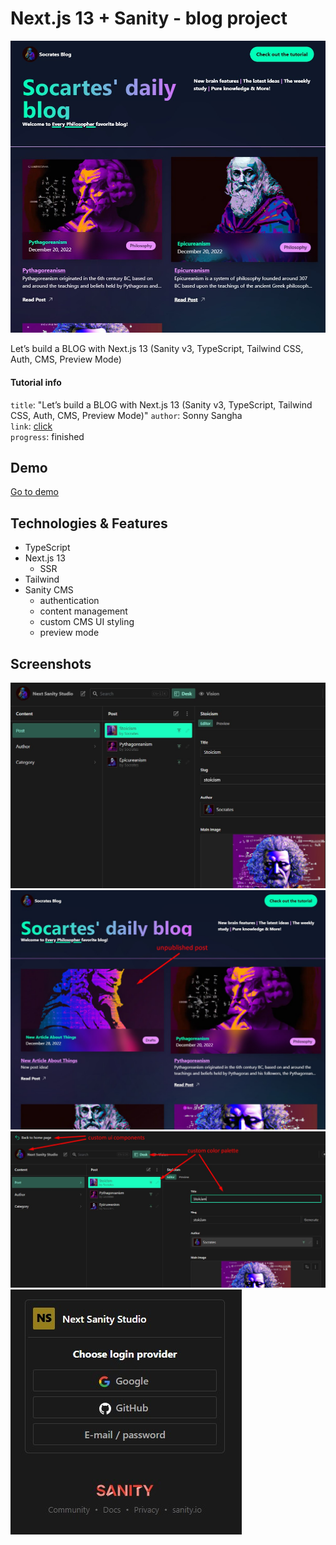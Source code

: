 # Next.js 13 + Sanity - blog project

![design](./public/assets/readme/custom_design.jpg)

Let’s build a BLOG with Next.js 13 (Sanity v3, TypeScript, Tailwind CSS, Auth, CMS, Preview Mode)

#### Tutorial info

`title`: "Let’s build a BLOG with Next.js 13 (Sanity v3, TypeScript, Tailwind CSS, Auth, CMS, Preview Mode)"
`author`: Sonny Sangha \
`link`: [click](https://www.youtube.com/watch?v=x3fCEPFgUSM&ab_channel=SonnySangha) \
`progress`: finished

## Demo
[Go to demo](https://the-socrates-blog-sextus-empiricus.vercel.app) 

## Technologies & Features

- TypeScript
- Next.js 13
    - SSR
- Tailwind
- Sanity CMS
    - authentication
    - content management
    - custom CMS UI styling
    - preview mode

## Screenshots

![cms](./public/assets/readme/cms_content_edit.jpg)
![preview mode](./public/assets/readme/preview_mode.jpg)
![cms custom ui styling](./public/assets/readme/studio_custom.jpg)
![cms auth](./public/assets/readme/sanity_auth.jpg)